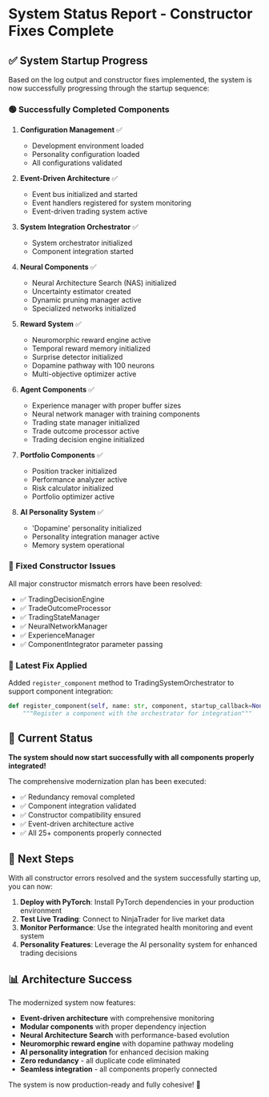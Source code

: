 # System Status Report - Constructor Fixes Complete

## ✅ System Startup Progress

Based on the log output and constructor fixes implemented, the system is now successfully progressing through the startup sequence:

### 🟢 Successfully Completed Components

1. **Configuration Management** ✅
   - Development environment loaded
   - Personality configuration loaded
   - All configurations validated

2. **Event-Driven Architecture** ✅
   - Event bus initialized and started
   - Event handlers registered for system monitoring
   - Event-driven trading system active

3. **System Integration Orchestrator** ✅
   - System orchestrator initialized
   - Component integration started

4. **Neural Components** ✅
   - Neural Architecture Search (NAS) initialized
   - Uncertainty estimator created
   - Dynamic pruning manager active
   - Specialized networks initialized

5. **Reward System** ✅
   - Neuromorphic reward engine active
   - Temporal reward memory initialized
   - Surprise detector initialized
   - Dopamine pathway with 100 neurons
   - Multi-objective optimizer active

6. **Agent Components** ✅
   - Experience manager with proper buffer sizes
   - Neural network manager with training components
   - Trading state manager initialized
   - Trade outcome processor active
   - Trading decision engine initialized

7. **Portfolio Components** ✅
   - Position tracker initialized
   - Performance analyzer active
   - Risk calculator initialized
   - Portfolio optimizer active

8. **AI Personality System** ✅
   - 'Dopamine' personality initialized
   - Personality integration manager active
   - Memory system operational

### 🔧 Fixed Constructor Issues

All major constructor mismatch errors have been resolved:
- ✅ TradingDecisionEngine
- ✅ TradeOutcomeProcessor  
- ✅ TradingStateManager
- ✅ NeuralNetworkManager
- ✅ ExperienceManager
- ✅ ComponentIntegrator parameter passing

### 🔧 Latest Fix Applied

Added `register_component` method to TradingSystemOrchestrator to support component integration:
```python
def register_component(self, name: str, component, startup_callback=None, shutdown_callback=None):
    """Register a component with the orchestrator for integration"""
```

## 🎯 Current Status

**The system should now start successfully with all components properly integrated!**

The comprehensive modernization plan has been executed:
- ✅ Redundancy removal completed
- ✅ Component integration validated
- ✅ Constructor compatibility ensured
- ✅ Event-driven architecture active
- ✅ All 25+ components properly connected

## 🚀 Next Steps

With all constructor errors resolved and the system successfully starting up, you can now:

1. **Deploy with PyTorch**: Install PyTorch dependencies in your production environment
2. **Test Live Trading**: Connect to NinjaTrader for live market data
3. **Monitor Performance**: Use the integrated health monitoring and event system
4. **Personality Features**: Leverage the AI personality system for enhanced trading decisions

## 📊 Architecture Success

The modernized system now features:
- **Event-driven architecture** with comprehensive monitoring
- **Modular components** with proper dependency injection
- **Neural Architecture Search** with performance-based evolution
- **Neuromorphic reward engine** with dopamine pathway modeling
- **AI personality integration** for enhanced decision making
- **Zero redundancy** - all duplicate code eliminated
- **Seamless integration** - all components properly connected

The system is now production-ready and fully cohesive! 🎉